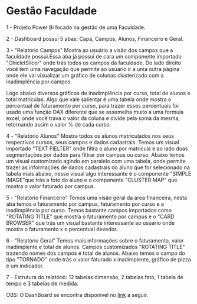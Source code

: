 # Gestão Faculdade

1 - Projeto Power Bi focado na gestão de uma Faculdade.

2 - Dashboard possui 5 abas: Capa, Campos, Alunos, Financeiro e Geral.

3 - "Relatório Campos" Mostra ao usuário a visão dos campos que a faculdade possui.Essa aba já possui de cara um componente importado "ChicletSlicer" onde trás todos os campos  da faculdade. Do lado direito você tem uma navegação que permite ao usuário ir a uma outra página onde ele vai visualizar um gráfico de colunas clusterizado com a inadimplência por campos. 

Logo abaixo diversos gráficos de inadimplência por curso, total de alunos e total matrículas. Algo que vale salientar é uma tabela onde mostra o percentual de faturamento por curso, para trazer esses percentuais foi usado uma função DAX diferente que se assemelha muito a uma formula excel, onde você trava o valor da coluna e divide pela soma da mesma, retornando assim o valor % de cada curso.

4 - "Relatório Alunos" Mostra todos os alunos matriculados nos seus respectivos cursos, seus campos e dados cadastrais. Temos um visual importado "TEXT FIELTER" onde filtra o aluno por matrícula e ao lado duas segmentações por dados para filtrar por campus ou curso. Abaixo temos um visual customizado agindo em paralelo com uma tabela, onde permite trazer as informações de dados cadastrais do aluno que for selecionado na tabela mais abaixo, nesse visual algo interessante é o componente "SIMPLE IMAGE"que trás a foto do aluno e o componente "CLUSTER MAP" que mostra o valor faturado por campus.

5 - "Relatório Financeiro" Temos uma visão geral da área financeira, nesta aba temos o faturamento por campus, faturamento por curso e a inadimplência por curso. Temos bastante campos importados como "ROTATING TITLE" que mostra o faturamento por campus e o "CARD BROWSER" que trás um visual bastante interessante ao usuário onde mostra o faturamento x o percentual devedor.

6 - "Relatório Geral" Temos mais informações sobre o faturamento, valor inadimplente e total de alunos. Campos customizados "ROTATING TITLE" trazendo nomes dos campos e total de alunos. Abaixo temos o campo do tipo "TORNADO" onde trás o valor faturado x inadimplente, gráfico de pizza e um indicador.

7 - Estrutura do relatório: 12 tabelas  dimensão, 2 tabelas fato, 1 tabela de tempo e 3 tabelas de medida.

	  
OBS: O DashBoard se encontra disponível no [link](https://app.powerbi.com/view?r=eyJrIjoiOWI5ZWVjZWEtNWZiZS00ODc1LTg1MDUtZDg3YzQ0NDJhZTM1IiwidCI6IjcyNzEzYTdjLThkN2UtNDZkNy04MWQxLTUzOWZiOWMzMmI4YyJ9)
     a seguir.
